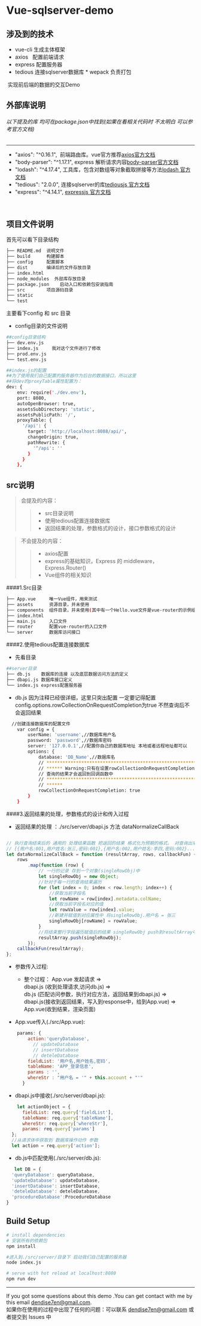 Vue-sqlserver-demo
===



涉及到的技术
---
 * vue-cli 生成主体框架
 * axios   配置前端请求  
 * express 配置服务器  
 * tedious 连接sqlserver数据库 
 * wepack  负责打包
  
  实现前后端的数据的交互Demo



外部库说明
---
###### 以下提及的库 均可在package.json中找到(如果在看相关代码时 不太明白 可以参考官方文档)

---
* "axios": "^0.16.1",  前端路由库。vue官方推荐[axios官方文档](https://github.com/mzabriskie/axios/blob/master/README.md)<br />
* "body-parser": "^1.17.1",  express 解析请求内容[body-parser官方文档](https://github.com/expressjs/body-parser)<br />
* "lodash": "^4.17.4",  工具库，包含对数组等对象截取拼接等方法[lodash 官方文档](https://lodash.com/docs/4.17.4)<br />
* "tedious": "2.0.0",   连接sqlserver的库[tediousjs 官方文档](http://tediousjs.github.io/tedious/api-connection.html)<br />
* "express": "^4.14.1",  [expressjs 官方文档](http://expressjs.com/) <br />


<br />

项目文件说明
---

首先可以看下目录结构
``` bash
├── README.md  说明文件
├── build      构建脚本 
├── config     配置脚本
├── dist       编译后的文件存放目录
├── index.html
├── node_modules  外部库存放目录
├── package.json    启动入口和依赖包安装指南
├── src        项目源码目录
├── static
└── test
```

主要看下config 和 src 目录

* config目录的文件说明

```bash
##config目录结构
├── dev.env.js
├── index.js     我对这个文件进行了修改
├── prod.env.js
└── test.env.js

##index.js的配置
##为了使用我们自己配置的服务器作为后台的数据接口，所以这里
##将dev的proxyTable属性配置为：
dev: {
    env: require('./dev.env'),
    port: 8080,
    autoOpenBrowser: true,
    assetsSubDirectory: 'static',
    assetsPublicPath: '/',
    proxyTable: {
      '/api': {
        target: 'http://localhost:8088/api/',
        changeOrigin: true,
        pathRewrite: {
          '^/api': ''
        }
      }
    },

```

## src说明

>会提及的内容：
>>* src目录说明
>>* 使用tedious配置连接数据库
>>* 返回结果的处理，参数格式的设计，接口参数格式的设计

>不会提及的内容：
>>* axios配置
>>* express的基础知识，Express 的 middleware，Express.Router() 
>>* Vue组件的相关知识

####1.Src目录
```bash
├── App.vue     唯一Vue组件，用来测试
├── assets      资源目录，并未使用
├── components  组件目录，并未使用(其中有一个Hello.vue文件是vue-router的示例组件)
├── index.html
├── main.js     入口文件
├── router      配置vue-router的入口文件
└── server      数据库访问接口

```

####2.使用tedious配置连接数据库
* 先看目录

```bash
##server目录
├── db.js    数据库的连接 以及底层数据访问方法的定义
├── dbapi.js 数据库接口定义
└── index.js express配置服务器
```

* db.js 因为注释已经很详细，这里只突出配置
一定要记得配置config.options.rowCollectionOnRequestCompletion为true
不然查询后不会返回结果

```bash
  //创建连接数据库的配置文件
    var config = {
        userName: 'username',//数据库用户名
        password: 'password',//数据库密码
        server: '127.0.0.1',//配置你自己的数据库地址 本地或者远程地址都可以
        options: {
            database: 'DB_Name',//数据库名
            // *****************************************************************************
            // ****** Warning:只有在设置rowCollectionOnRequestCompletion : true之后
            // 查询的结果才会返回到回调函数中
            // *****************************************************************************
            // ******
            rowCollectionOnRequestCompletion: true
        }
    }
```


####3.返回结果的处理，参数格式的设计和传入过程

* 返回结果的处理 ：./src/server/dbapi.js 方法 dataNormalizeCallBack

```javascript

// 执行查询结束后的 通用的 处理结果函数 把返回的结果 格式化为预期的格式。 对查询出来的结果进行整理 预期的格式:
// [{用户名:001,用户姓名:张三,密码:001},{用户名:002,用户姓名:李四,密码:002}...]
let dataNormalizeCallBack = function (resultArray, rows, callbackFun) {
    rows
        .map(function (row) {
            // 一行的记录 存到一个对象(singleRowObj)中
            let singleRowObj = new Object;
            //针对于每一行的查询结果遍历
            for (let index = 0; index < row.length; index++) {
                //获取当前字段名
                let rowName = row[index].metadata.colName;
                //获取当前字段名对应的值
                let rowValue = row[index].value;
                //新建并赋值到对应属性中 将singleRowObj.用户名 = 张三
                singleRowObj[rowName] = rowValue;
            }
            //将结束整行字段遍历赋值后的结果 singleRowObj push到resultArray中
            resultArray.push(singleRowObj);
        });
    callbackFun(resultArray);
};

```

* 参数传入过程:
  *  整个过程：
App.vue 发起请求  =>  
dbapi.js (收到处理请求,访问db.js)   =>  
db.js (匹配访问参数，执行对应方法，返回结果到dbapi.js)   =>   
dbapi.js(接收到返回结果，写入到response中，给到App.vue)  => 
App.vue(收到结果，渲染页面) 

 * App.vue传入(./src/App.vue):
  ```javascript
      params: {
          action:'queryDatabase',
            // updateDatabase
            // insertDatabase
            // deteleDatabase
          fieldList: '用户名,用户姓名,密码',
          tableName: 'APP_登录信息',
          params : '',
          whereStr : "用户名 = '" + this.account + "'"
        }
  ```
 * dbapi.js中接收(./src/server/dbapi.js):
  ```javascript
      let actionObject = {
        fieldList: req.query['fieldList'],
        tableName: req.query['tableName'],
        whereStr: req.query['whereStr'],
        params: req.query['params']
    };
    //从请求体中获取到 数据库操作动作 参数
    let action = req.query['action'];
  ```
 * db.js中匹配使用(./src/server/db.js):
  ```javascript
     let DB = {
    'queryDatabase': queryDatabase,
    'updateDatabase': updateDatabase,
    'insertDatabase': insertDatabase,
    'deteleDatabase': deteleDatabase,
    'procedureDatabase':ProcedureDatabase
}
  ```




Build Setup
---

``` bash
# install dependencies
# 安装所有的依赖包
npm install

#进入到./src/server/目录下 启动我们自己配置的服务器
node index.js

# serve with hot reload at localhost:8080
npm run dev

```

---

If you got some questions about this demo .You can get contact with me by this email dendise7en@gmail.com.<br />
如果你在使用的过程中出现了任何的问题：可以联系 dendise7en@gmail.com 或者提交到 Issues 中
